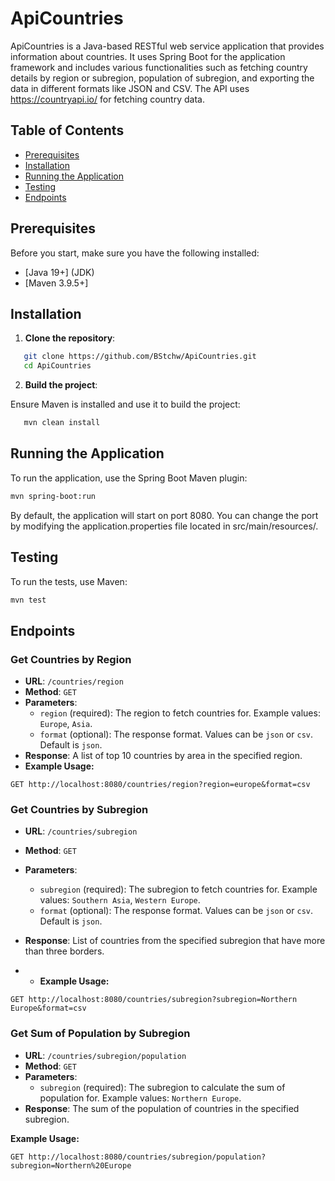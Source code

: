 # ApiCountries

ApiCountries is a Java-based RESTful web service application that provides information about countries. It uses Spring Boot for the application framework and includes various functionalities such as fetching country details by region or subregion, population of subregion, and exporting the data in different formats like JSON and CSV. The API uses https://countryapi.io/ for fetching country data.

## Table of Contents

- [Prerequisites](#prerequisites)
- [Installation](#installation)
- [Running the Application](#running-the-application)
- [Testing](#testing)
- [Endpoints](#endpoints)

## Prerequisites

Before you start, make sure you have the following installed:

- [Java 19+] (JDK)
- [Maven 3.9.5+]

## Installation

1. **Clone the repository**:

```sh
   git clone https://github.com/BStchw/ApiCountries.git
   cd ApiCountries
  ```
2. **Build the project**:

Ensure Maven is installed and use it to build the project:
   ```sh
      mvn clean install
   ```
## Running the Application

To run the application, use the Spring Boot Maven plugin:
```sh
mvn spring-boot:run
```
By default, the application will start on port 8080. You can change the port by modifying the application.properties file located in src/main/resources/.

## Testing

To run the tests, use Maven:
```sh
mvn test
```
## Endpoints

### Get Countries by Region

- **URL**: `/countries/region`
- **Method**: `GET`
- **Parameters**:
    - `region` (required): The region to fetch countries for. Example values: `Europe`, `Asia`.
    - `format` (optional): The response format. Values can be `json` or `csv`. Default is `json`.
- **Response**: A list of top 10 countries by area in the specified region.
-  **Example Usage:**

```http
GET http://localhost:8080/countries/region?region=europe&format=csv
```

### Get Countries by Subregion

- **URL**: `/countries/subregion`
- **Method**: `GET`
- **Parameters**:
    - `subregion` (required): The subregion to fetch countries for. Example values: `Southern Asia`, `Western Europe`.
    - `format` (optional): The response format. Values can be `json` or `csv`. Default is `json`.
- **Response**: List of countries from the specified subregion that have more than three borders.

- - **Example Usage:**

```http
GET http://localhost:8080/countries/subregion?subregion=Northern Europe&format=csv
```
### Get Sum of Population by Subregion

- **URL**: `/countries/subregion/population`
- **Method**: `GET`
- **Parameters**:
    - `subregion` (required): The subregion to calculate the sum of population for. Example values: `Northern Europe`.
- **Response**: The sum of the population of countries in the specified subregion.

**Example Usage:**

```http
GET http://localhost:8080/countries/subregion/population?subregion=Northern%20Europe